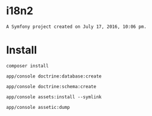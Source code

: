 i18n2
=====
```
A Symfony project created on July 17, 2016, 10:06 pm.
```
Install
=======
```
composer install
```
```
app/console doctrine:database:create

app/console doctrine:schema:create

app/console assets:install --symlink

app/console assetic:dump
```

